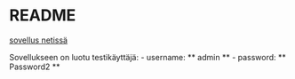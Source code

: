# README
[sovellus netissä](https://frosty-cherry-6848.fly.dev/)

Sovellukseen on luotu testikäyttäjä:
	- username: ** admin **
	- password: ** Password2 **
